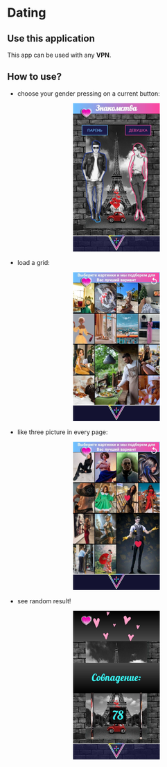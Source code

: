 # Dating

## Use this application

This app can be used with any **VPN**.

## How to use?
* choose your gender pressing on a current button:

<p align="center">
  <img src="README/1.jpg" width="200" title="the first stage">
</p>

* load a grid:

<p align="center">
  <img src="README/2.jpg" width="200" title="the second stage">
</p>

* like three picture in every page:

<p align="center">
  <img src="README/3.jpg" width="200" title="first stage">
</p>

* see random result!
<p align="center">
  <img src="README/4.jpg" width="200" title="first stage">
</p>

